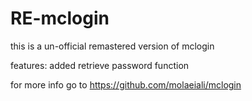 # RE-mclogin

this is a un-official remastered version of mclogin

features: added retrieve password function

for more info go to https://github.com/molaeiali/mclogin
